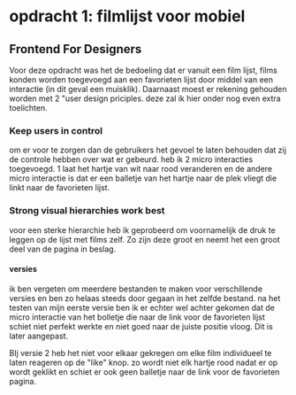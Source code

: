 # opdracht 1: filmlijst voor mobiel

## Frontend For Designers

Voor deze opdracht was het de bedoeling dat er vanuit een film lijst, films konden worden toegevoegd aan een favorieten lijst door middel van een interactie (in dit geval een muisklik). Daarnaast moest er rekening gehouden worden met 2 "user design priciples. deze zal ik hier onder nog even extra toelichten. 

### Keep users in control

om er voor te zorgen dan de gebruikers het gevoel te laten behouden dat zij de controle hebben over wat er gebeurd. heb ik 2 micro interacties toegevoegd. 1 laat het hartje van wit naar rood veranderen en de andere micro interactie is dat er een balletje van het hartje naar de plek vliegt die linkt naar de favorieten lijst.  

### Strong visual hierarchies work best

voor een sterke hierarchie heb ik geprobeerd om voornamelijk de druk te leggen op de lijst met films zelf. Zo zijn deze groot en neemt het een groot deel van de pagina in beslag. 

#### versies

ik ben vergeten om meerdere bestanden te maken voor verschillende versies en ben zo helaas steeds door gegaan in het zelfde bestand. na het testen van mijn eerste versie ben ik er echter wel achter gekomen dat de micro interactie van het bolletje die naar de link voor de favorieten lijst schiet niet perfekt werkte en niet goed naar de juiste positie vloog. Dit is later aangepast. 

BIj versie 2 heb het niet voor elkaar gekregen om elke film individueel te laten reageren op de "like" knop. zo wordt niet elk hartje rood nadat er op wordt geklikt en schiet er ook geen balletje naar de link voor de favorieten pagina.
